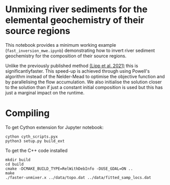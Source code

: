 # Unmixing river sediments for the elemental geochemistry of their source regions

This notebook provides a minimum working example (`fast_inversion_mwe.ipynb`) demonstrating how to invert river sediment geochemistry for the composition of their source regions.

Unlike the previously published method [(Lipp et al. 2021)](https://agupubs.onlinelibrary.wiley.com/doi/full/10.1029/2021GC009838) this is significantlyfaster. This speed-up is achieved through using Powell's algorithm instead of the Nelder-Mead to optimise the objective function and by parallelising the flow accumulation. We also initialise the solution closer to the solution than if just a constant initial composition is used but this has just a marginal impact on the runtime.



# Compiling

To get Cython extension for Jupyter notebook:
```
cython cyth_scripts.pyx
python3 setup.py build_ext
```

To get the C++ code installed
```
mkdir build
cd build
cmake -DCMAKE_BUILD_TYPE=RelWithDebInfo -DUSE_GDAL=ON ..
make
./faster-unmixer.x ../data/topo.dat ../data/fitted_samp_locs.dat
```